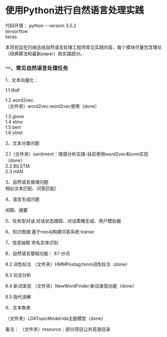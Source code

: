 # 使用Python进行自然语言处理实践

代码环境：
python --version 3.5.2  
tensorflow  
keras  


本项目旨在归纳总结自然语言处理工程师常见实践内容，每个模块尽量包含理论（经典算法和最新paper）和实践部分。



### 一、常见自然语言处理任务

1、文本向量化：

1.1 tfidf

1.2 word2vec  
（文件夹）word2vec:word2vec使用（done）

1.3 glove  
1.4 elmo  
1.5 bert  
1.6 xlnet  

2、文本分类问题

2.1（文件夹）sentiment：情感分析实践-目前使用word2vec和svm实现（done）  
2.2 BiLSTM  
2.3 HAN  
 
3、自然语言推理问题  
相似文本匹配、问答匹配）



4、语言生成问题

闲聊、摘要

5、任务型对话
对话状态跟踪、对话策略生成、用户模拟器


6、知识图谱
基于neo4j构建问答系统
transe

7、信息抽取
命名实体识别


8、自然语言基础功能：
8.1 分词

8.2 词性标注
（文件夹）HMMPostag:hmm词性标注（done）

8.3 句法分析

8.4 新词发现
（文件夹）NewWordFinder:新词发现功能（done）

8.5 指代消解


9、文本聚类

（文件夹）LDATopicModel:lda主题模型（done）





备注：
（文件夹）resource：部分项目公共资源目录



